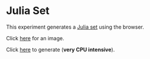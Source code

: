 # Julia Set

This experiment generates a [Julia set](https://en.wikipedia.org/wiki/Julia_set) using the browser.

Click [here](https://raw.githubusercontent.com/felipe-fg/julia-set/master/julia-set.png) for an image.

Click [here](https://felipe-fg.github.io/julia-set) to generate (**very CPU intensive**).
